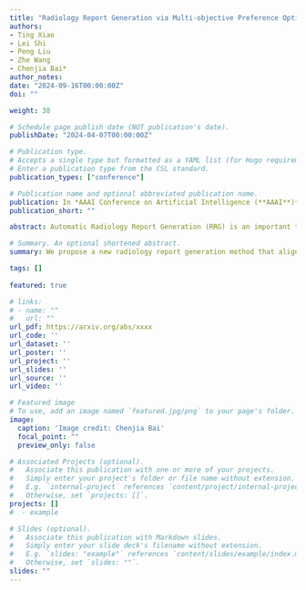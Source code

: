 ```yaml
---
title: "Radiology Report Generation via Multi-objective Preference Optimization."
authors:
- Ting Xiao
- Lei Shi
- Peng Liu
- Zhe Wang
- Chenjia Bai*
author_notes:
date: "2024-09-16T00:00:00Z"
doi: ""

weight: 38

# Schedule page publish date (NOT publication's date).
publishDate: "2024-04-07T00:00:00Z"

# Publication type.
# Accepts a single type but formatted as a YAML list (for Hugo requirements).
# Enter a publication type from the CSL standard.
publication_types: ["conference"]

# Publication name and optional abbreviated publication name.
publication: In *AAAI Conference on Artificial Intelligence (**AAAI**)*, 2025
publication_short: ""

abstract: Automatic Radiology Report Generation (RRG) is an important topic for alleviating the substantial workload of radiologists. Existing RRG approaches rely on supervised regression based on different architectures or additional knowledge injection, while the generated report may not align optimally with radiologists’ preferences. Especially, since the preferences of radiologists are inherently heterogeneous and multi-dimensional, e.g., some may prioritize report fluency, while others emphasize clinical accuracy. To address this problem, we propose a new RRG method via Multi-objective Preference Optimization (MPO) to align the pre-trained RRG model with multiple human preferences, which can be formulated by multi-dimensional reward functions and optimized by multi-objective reinforcement learning (RL). Specifically, we use a preference vector to represent the weight of preferences and use it as a condition for the RRG model. Then, a linearly weighed reward is obtained via a dot product between the preference vector and multi-dimensional reward. Next, the RRG model is optimized to align with the preference vector by optimizing such a reward via RL. In the training stage, we randomly sample diverse preference vectors from the preference space and align the model by optimizing the weighted multi-objective rewards, which leads to an optimal policy on the entire preference space. When inference, our model can generate reports aligned with specific preferences without further fine-tuning. Extensive experiments on two public datasets show the proposed method can generate reports that cater to different preferences in a single model and achieve state-of-the-art performance.

# Summary. An optional shortened abstract.
summary: We propose a new radiology report generation method that aligns the pre-trained model with multiple human preferences via preference-guided multi-objective optimization reinforcement learning.

tags: []
  
featured: true

# links:
# - name: ""
#   url: ""
url_pdf: https://arxiv.org/abs/xxxx
url_code: ''
url_dataset: ''
url_poster: ''
url_project: ''
url_slides: ''
url_source: ''
url_video: ''

# Featured image
# To use, add an image named `featured.jpg/png` to your page's folder. 
image:
  caption: 'Image credit: Chenjia Bai'
  focal_point: ""
  preview_only: false

# Associated Projects (optional).
#   Associate this publication with one or more of your projects.
#   Simply enter your project's folder or file name without extension.
#   E.g. `internal-project` references `content/project/internal-project/index.md`.
#   Otherwise, set `projects: []`.
projects: []
#  - example

# Slides (optional).
#   Associate this publication with Markdown slides.
#   Simply enter your slide deck's filename without extension.
#   E.g. `slides: "example"` references `content/slides/example/index.md`.
#   Otherwise, set `slides: ""`.
slides: ""
---
```

